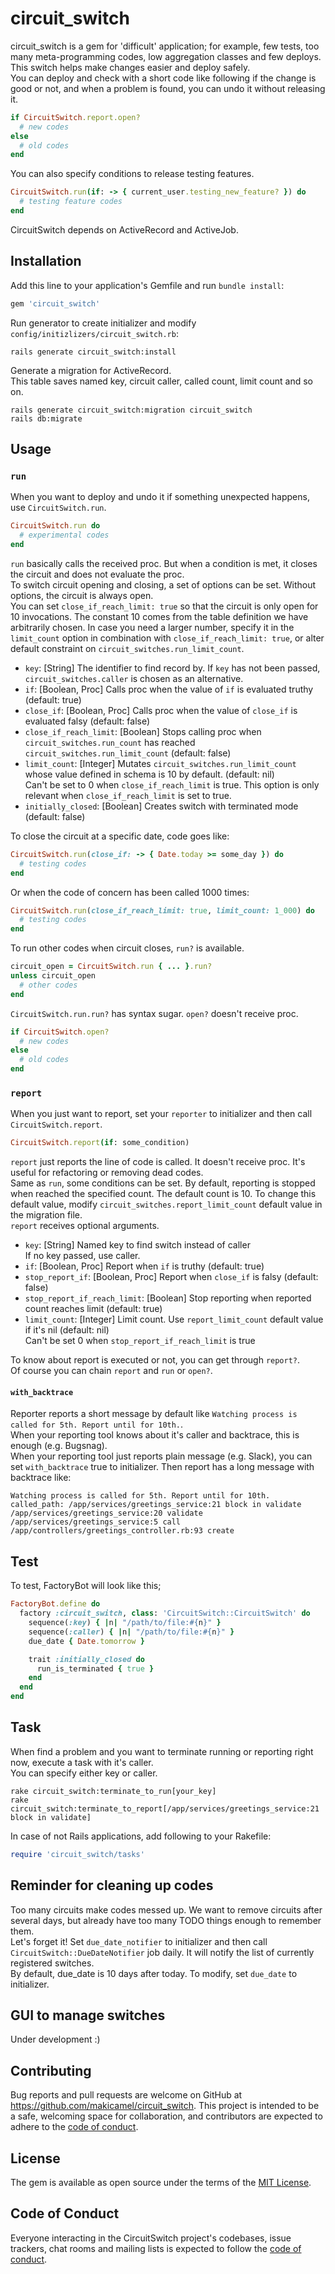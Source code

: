 # circuit_switch

circuit_switch is a gem for 'difficult' application; for example, few tests, too many meta-programming codes, low aggregation classes and few deploys.  
This switch helps make changes easier and deploy safely.  
You can deploy and check with a short code like following if the change is good or not, and when a problem is found, you can undo it without releasing it.

```ruby
if CircuitSwitch.report.open?
  # new codes
else
  # old codes
end
```

You can also specify conditions to release testing features.

```ruby
CircuitSwitch.run(if: -> { current_user.testing_new_feature? }) do
  # testing feature codes
end
```

CircuitSwitch depends on ActiveRecord and ActiveJob.

## Installation

Add this line to your application's Gemfile and run `bundle install`:

```ruby
gem 'circuit_switch'
```

Run generator to create initializer and modify `config/initizlizers/circuit_switch.rb`:

```
rails generate circuit_switch:install
```

Generate a migration for ActiveRecord.  
This table saves named key, circuit caller, called count, limit count and so on.

```
rails generate circuit_switch:migration circuit_switch
rails db:migrate
```

## Usage

### `run`

When you want to deploy and undo it if something unexpected happens, use `CircuitSwitch.run`.

```ruby
CircuitSwitch.run do
  # experimental codes
end
```

`run` basically calls the received proc. But when a condition is met, it closes the circuit and does not evaluate the proc.  
To switch circuit opening and closing, a set of options can be set. Without options, the circuit is always open.  
You can set `close_if_reach_limit: true` so that the circuit is only open for 10 invocations. The constant 10 comes from the table definition we have arbitrarily chosen. In case you need a larger number, specify it in the `limit_count` option in combination with `close_if_reach_limit: true`, or alter default constraint on `circuit_switches.run_limit_count`.

- `key`: [String] The identifier to find record by. If `key` has not been passed, `circuit_switches.caller` is chosen as an alternative.
- `if`: [Boolean, Proc] Calls proc when the value of `if` is evaluated truthy (default: true)
- `close_if`: [Boolean, Proc] Calls proc when the value of `close_if` is evaluated falsy (default: false)
- `close_if_reach_limit`: [Boolean] Stops calling proc when `circuit_switches.run_count` has reached `circuit_switches.run_limit_count` (default: false)
- `limit_count`: [Integer] Mutates `circuit_switches.run_limit_count` whose value defined in schema is 10 by default. (default: nil)  
  Can't be set to 0 when `close_if_reach_limit` is true. This option is only relevant when `close_if_reach_limit` is set to true.
- `initially_closed`: [Boolean] Creates switch with terminated mode (default: false)

To close the circuit at a specific date, code goes like:

```ruby
CircuitSwitch.run(close_if: -> { Date.today >= some_day }) do
  # testing codes
end
```

Or when the code of concern has been called 1000 times:

```ruby
CircuitSwitch.run(close_if_reach_limit: true, limit_count: 1_000) do
  # testing codes
end
```

To run other codes when circuit closes, `run?` is available.

```ruby
circuit_open = CircuitSwitch.run { ... }.run?
unless circuit_open
  # other codes
end
```

`CircuitSwitch.run.run?` has syntax sugar. `open?` doesn't receive proc.

```ruby
if CircuitSwitch.open?
  # new codes
else
  # old codes
end
```

### `report`

When you just want to report, set your `reporter` to initializer and then call `CircuitSwitch.report`.

```ruby
CircuitSwitch.report(if: some_condition)
```

`report` just reports the line of code is called. It doesn't receive proc. It's useful for refactoring or removing dead codes.  
Same as `run`, some conditions can be set. By default, reporting is stopped when reached the specified count. The default count is 10. To change this default value, modify `circuit_switches.report_limit_count` default value in the migration file.  
`report` receives optional arguments.

- `key`: [String] Named key to find switch instead of caller  
  If no key passed, use caller.
- `if`: [Boolean, Proc] Report when `if` is truthy (default: true)
- `stop_report_if`: [Boolean, Proc] Report when `close_if` is falsy (default: false)
- `stop_report_if_reach_limit`: [Boolean] Stop reporting when reported count reaches limit (default: true)
- `limit_count`: [Integer] Limit count. Use `report_limit_count` default value if it's nil (default: nil)  
  Can't be set 0 when `stop_report_if_reach_limit` is true

To know about report is executed or not, you can get through `report?`.  
Of course you can chain `report` and `run` or `open?`.

#### `with_backtrace`

Reporter reports a short message by default like `Watching process is called for 5th. Report until for 10th.`.  
When your reporting tool knows about it's caller and backtrace, this is enough (e.g. Bugsnag).  
When your reporting tool just reports plain message (e.g. Slack), you can set `with_backtrace` true to initializer. Then report has a long message with backtrace like:

```
Watching process is called for 5th. Report until for 10th.
called_path: /app/services/greetings_service:21 block in validate
/app/services/greetings_service:20 validate
/app/services/greetings_service:5 call
/app/controllers/greetings_controller.rb:93 create
```

## Test

To test, FactoryBot will look like this;

```ruby
FactoryBot.define do
  factory :circuit_switch, class: 'CircuitSwitch::CircuitSwitch' do
    sequence(:key) { |n| "/path/to/file:#{n}" }
    sequence(:caller) { |n| "/path/to/file:#{n}" }
    due_date { Date.tomorrow }

    trait :initially_closed do
      run_is_terminated { true }
    end
  end
end
```

## Task

When find a problem and you want to terminate running or reporting right now, execute a task with it's caller.  
You can specify either key or caller.

```
rake circuit_switch:terminate_to_run[your_key]
rake circuit_switch:terminate_to_report[/app/services/greetings_service:21 block in validate]
```

In case of not Rails applications, add following to your Rakefile:

```ruby
require 'circuit_switch/tasks'
```

## Reminder for cleaning up codes

Too many circuits make codes messed up. We want to remove circuits after several days, but already have too many TODO things enough to remember them.  
Let's forget it! Set `due_date_notifier` to initializer and then call `CircuitSwitch::DueDateNotifier` job daily. It will notify the list of currently registered switches.  
By default, due_date is 10 days after today. To modify, set `due_date` to initializer.

## GUI to manage switches

Under development :)

## Contributing

Bug reports and pull requests are welcome on GitHub at https://github.com/makicamel/circuit_switch. This project is intended to be a safe, welcoming space for collaboration, and contributors are expected to adhere to the [code of conduct](https://github.com/makicamel/circuit_switch/blob/master/CODE_OF_CONDUCT.md).

## License

The gem is available as open source under the terms of the [MIT License](https://opensource.org/licenses/MIT).

## Code of Conduct

Everyone interacting in the CircuitSwitch project's codebases, issue trackers, chat rooms and mailing lists is expected to follow the [code of conduct](https://github.com/makicamel/circuit_switch/blob/master/CODE_OF_CONDUCT.md).
